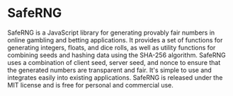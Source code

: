 # SafeRNG

SafeRNG is a JavaScript library for generating provably fair numbers in 
online gambling and betting applications. It provides a set of functions
 for generating integers, floats, and dice rolls, as well as utility 
functions for combining seeds and hashing data using the SHA-256 
algorithm. SafeRNG uses a combination of client seed, server seed, and 
nonce to ensure that the generated numbers are transparent and fair. 
It's simple to use and integrates easily into existing applications. 
SafeRNG is released under the MIT license and is free for personal and 
commercial use.
